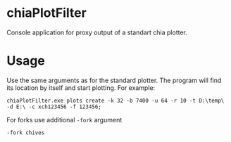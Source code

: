 # chiaPlotFilter

Console application for proxy output of a standart chia plotter.

# Usage

Use the same arguments as for the standard plotter. The program will find its location by itself and start plotting.
For example:
```
chiaPlotFilter.exe plots create -k 32 -b 7400 -u 64 -r 10 -t D:\temp\ -d E:\ -c xch123456 -f 123456;
```

For forks use additional `-fork` argument
```
-fork chives
```
